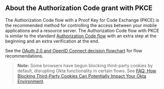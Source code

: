 ## About the Authorization Code grant with PKCE

The Authorization Code flow with a Proof Key for Code Exchange (PKCE) is the recommended method for controlling the access between your mobile applications and a resource server. The Authorization Code flow with PKCE is similar to the standard [Authorization Code flow](/docs/guides/implement-grant-type/authcode/main/) with an extra step at the beginning and an extra verification at the end.

See the [OAuth 2.0 and OpenID Connect decision flowchart](/docs/concepts/oauth-openid/#choosing-an-oauth-2-0-flow) for flow recommendations.

> **Note:** Some browsers have begun blocking third-party cookies by default, disrupting Okta functionality in certain flows. See [FAQ: How Blocking Third-Party Cookies Can Potentially Impact Your Okta Environment](https://support.okta.com/help/s/article/FAQ-How-Blocking-Third-Party-Cookies-Can-Potentially-Impact-Your-Okta-Environment).
